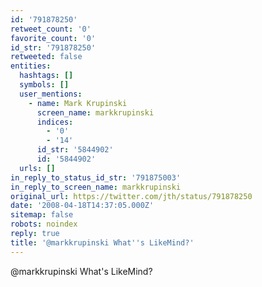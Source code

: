 ```yaml
---
id: '791878250'
retweet_count: '0'
favorite_count: '0'
id_str: '791878250'
retweeted: false
entities:
  hashtags: []
  symbols: []
  user_mentions:
    - name: Mark Krupinski
      screen_name: markkrupinski
      indices:
        - '0'
        - '14'
      id_str: '5844902'
      id: '5844902'
  urls: []
in_reply_to_status_id_str: '791875003'
in_reply_to_screen_name: markkrupinski
original_url: https://twitter.com/jth/status/791878250
date: '2008-04-18T14:37:05.000Z'
sitemap: false
robots: noindex
reply: true
title: '@markkrupinski What''s LikeMind?'
---
```


@markkrupinski What's LikeMind?